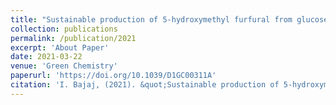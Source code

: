 ```yaml
---
title: "Sustainable production of 5-hydroxymethyl furfural from glucose for process integration with high fructose corn syrup infrastructure"
collection: publications
permalink: /publication/2021
excerpt: 'About Paper'
date: 2021-03-22
venue: 'Green Chemistry'
paperurl: 'https://doi.org/10.1039/D1GC00311A'
citation: 'I. Bajaj, (2021). &quot;Sustainable production of 5-hydroxymethyl furfural from glucose for process integration with high fructose corn syrup infrastructure.&quot; <i>Green Chemistry</i>. 23, 3277-3288.'
---
```

